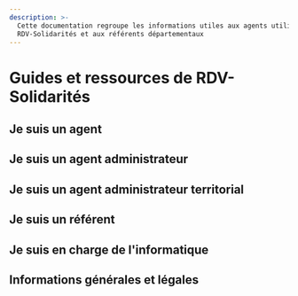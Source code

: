 ```yaml
---
description: >-
  Cette documentation regroupe les informations utiles aux agents utilisant
  RDV-Solidarités et aux référents départementaux
---
```


# Guides et ressources de RDV-Solidarités

## Je suis un agent <a id="je-suis-un-agent-instructeur"></a>

## Je suis un agent administrateur <a id="je-suis-un-agent-instructeur"></a>

## Je suis un agent administrateur territorial <a id="je-suis-un-agent-instructeur"></a>

## Je suis un référent <a id="je-suis-un-referent-departemental"></a>

## Je suis en charge de l'informatique <a id="je-suis-en-charge-de-linformatique"></a>

## Informations générales et légales <a id="informations-generales-et-legales"></a>

